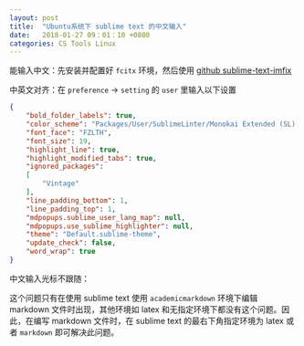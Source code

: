 ```yaml
---
layout: post
title:  "Ubuntu系统下 sublime text 的中文输入"
date:   2018-01-27 09：01：10 +0800
categories: CS Tools Linux
---
```




能输入中文：先安装并配置好 `fcitx` 环境，然后使用 [github sublime-text-imfix](https://github.com/lyfeyaj/sublime-text-imfix)

中英文对齐：在 `preference` -> `setting` 的 `user` 里输入以下设置

```json
{
	"bold_folder_labels": true,
	"color_scheme": "Packages/User/SublimeLinter/Monokai Extended (SL).tmTheme",
	"font_face": "FZLTH",
	"font_size": 19,
	"highlight_line": true,
	"highlight_modified_tabs": true,
	"ignored_packages":
	[
		"Vintage"
	],
	"line_padding_bottom": 1,
	"line_padding_top": 1,
	"mdpopups.sublime_user_lang_map": null,
	"mdpopups.use_sublime_highlighter": null,
	"theme": "Default.sublime-theme",
	"update_check": false,
	"word_wrap": true
}
```

中文输入光标不跟随：

这个问题只有在使用 sublime text 使用 `academicmarkdown` 环境下编辑 markdown 文件时出现，其他环境如 latex 和无指定环境下都没有这个问题。因此，在编写 markdown 文件时，在 sublime text 的最右下角指定环境为 latex 或者 `markdown` 即可解决此问题。
